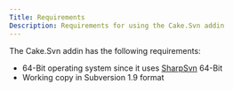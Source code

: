 ```yaml
---
Title: Requirements
Description: Requirements for using the Cake.Svn addin
---
```

The Cake.Svn addin has the following requirements:

* 64-Bit operating system since it uses [SharpSvn](https://sharpsvn.open.collab.net/) 64-Bit
* Working copy in Subversion 1.9 format